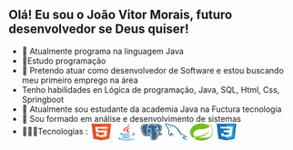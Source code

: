 ## Olá! Eu sou o João Vitor Morais, futuro desenvolvedor se Deus quiser!

- 🔭 Atualmente programa na linguagem Java
- 🌱Estudo programação
- 👯 Pretendo atuar como desenvolvedor de Software e estou buscando meu primeiro emprego na área
- Tenho habilidades en Lógica de programação, Java, SQL, Html, Css, Springboot
- 🤔 Atualmente sou estudante da academia Java na Fuctura tecnologia
- 💬 Sou formado em análise e desenvolvimento de sistemas
- 🧑🏻‍💻Tecnologias : <img align="center" alt="Rafa-HTML" height="30" width="40" src="https://raw.githubusercontent.com/devicons/devicon/master/icons/html5/html5-original.svg">    <img align="center" alt="Rafa-Java" height="30" width="40" src="https://raw.githubusercontent.com/devicons/devicon/master/icons/java/java-original.svg">  <img align="center" alt="PostgreSQL" height="30" width="40" src="https://raw.githubusercontent.com/devicons/devicon/master/icons/postgresql/postgresql-original.svg">  <img align="center" alt="MySQL" height="30" width="40" src="https://raw.githubusercontent.com/devicons/devicon/master/icons/mysql/mysql-original.svg">  <img align="center" alt="Spring Boot" height="30" width="40" src="https://raw.githubusercontent.com/devicons/devicon/master/icons/spring/spring-original.svg">  <img align="center" alt="CSS3" height="30" width="40" src="https://raw.githubusercontent.com/devicons/devicon/master/icons/css3/css3-original.svg">




         
          

